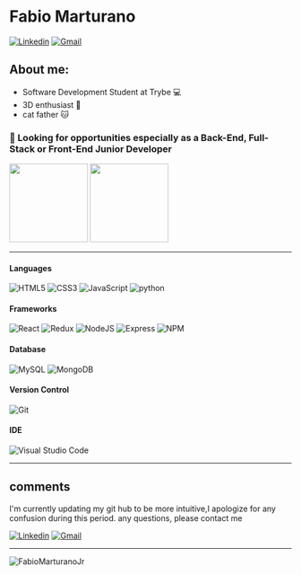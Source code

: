 # Fabio Marturano

[![Linkedin](https://img.shields.io/badge/LinkedIn-blue?style=for-the-badge&logo=Linkedin)](https://www.linkedin.com/in/fabiomarturanojr/)
[![Gmail](https://img.shields.io/badge/Gmail-D14836?style=for-the-badge&logo=gmail&logoColor=white)](mailto:fabiocmjor@gmail.com)


## About me:

- Software Development Student at Trybe :computer:
- 3D enthusiast 🦸
- cat father :cat: 

 ### :mag_right: Looking for opportunities especially as a Back-End, Full-Stack or Front-End Junior Developer 

 <img 
  src="https://github-readme-stats.vercel.app/api/top-langs/?username=FabioMarturanoJr&langs_count=4&layout=compact&theme=tokyonight"
  height="140em"
 />
 <img  
  src="https://github-readme-stats.vercel.app/api?username=FabioMarturanoJr&show_icons=true&theme=tokyonight&hide=stars,issues&custom_title=Git Status"  
  height="140em"
 />

----

#### Languages
![HTML5](https://img.shields.io/badge/html5-%23E34F26.svg?style=for-the-badge&logo=html5&logoColor=white)
![CSS3](https://img.shields.io/badge/css3-%231572B6.svg?style=for-the-badge&logo=css3&logoColor=white)
![JavaScript](https://img.shields.io/badge/javascript-%23323330.svg?style=for-the-badge&logo=javascript&logoColor=%23F7DF1E)
![python](https://img.shields.io/badge/python-%23323330.svg?style=for-the-badge&logo=python&logoColor=%23F7DF1E)

#### Frameworks
![React](https://img.shields.io/badge/react-%2320232a.svg?style=for-the-badge&logo=react&logoColor=%2361DAFB)
![Redux](https://img.shields.io/badge/Redux-593D88?style=for-the-badge&logo=redux&logoColor=white)
![NodeJS](https://img.shields.io/badge/node.js-6DA55F?style=for-the-badge&logo=node.js&logoColor=white)
![Express](https://img.shields.io/badge/Express.js-000000?style=for-the-badge&logo=express&logoColor=white)
![NPM](https://img.shields.io/badge/npm-CB3837?style=for-the-badge&logo=npm&logoColor=white)

#### Database
![MySQL](https://img.shields.io/badge/mysql-%2300f.svg?style=for-the-badge&logo=mysql&logoColor=white)
![MongoDB](https://img.shields.io/badge/MongoDB-%234ea94b.svg?style=for-the-badge&logo=mongodb&logoColor=white)

#### Version Control
![Git](https://img.shields.io/badge/git-%23F05033.svg?style=for-the-badge&logo=git&logoColor=white)

#### IDE
![Visual Studio Code](https://img.shields.io/badge/VS%20Code-0078d7.svg?style=for-the-badge&logo=visual-studio-code&logoColor=white)

---

## comments

I'm currently updating my git hub to be more intuitive,I apologize for any confusion during this period.
any questions, please contact me

[![Linkedin](https://img.shields.io/badge/LinkedIn-blue?style=for-the-badge&logo=Linkedin)](https://www.linkedin.com/in/fabiomarturanojr/)
[![Gmail](https://img.shields.io/badge/Gmail-D14836?style=for-the-badge&logo=gmail&logoColor=white)](mailto:fabiocmjor@gmail.com)

----

<p align="left"> <img src="https://komarev.com/ghpvc/?username=FabioMarturanoJr" alt="FabioMarturanoJr" /> </p>
